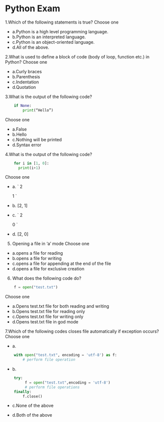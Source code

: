 # Python Exam

1.Which of the following statements is true?
Choose one
* a.Python is a high level programming language.
* b.Python is an interpreted language.
* c.Python is an object-oriented language.
* d.All of the above.

2.What is used to define a block of code (body of loop, function etc.) in Python?
Choose one
* a.Curly braces
* b.Parenthesis
* c.Indentation
* d.Quotation

3.What is the output of the following code?
```py
    if None:
        print(“Hello”)
```
Choose one
* a.False
* b.Hello
* c.Nothing will be printed
* d.Syntax error

4.What is the output of the following code?
```py
    for i in [1, 0]:
      print(i+1)
```
Choose one
* a. `
    2

    1
    `

* b. [2, 1]
	
* c. `
    2

    0
    `
* d. [2, 0]

5. Opening a file in ‘a’ mode
Choose one
* a.opens a file for reading
* b.opens a file for writing
* c.opens a file for appending at the end of the file
* d.opens a file for exclusive creation

6. What does the following code do?
```py
    f = open("test.txt")
```
Choose one
* a.Opens test.txt file for both reading and writing
* b.Opens test.txt file for reading only
* c.Opens test.txt file for writing only
* d.Opens test.txt file in god mode


7.Which of the following codes closes file automatically if exception occurs?
Choose one
* a.
```py
    with open("test.txt", encoding = 'utf-8') as f:
        # perform file operation
```
* b.
```py
    try:
         f = open("test.txt",encoding = 'utf-8')
         # perform file operations
    finally:
        f.close()
```

* c.None of the above
	

* d.Both of the above